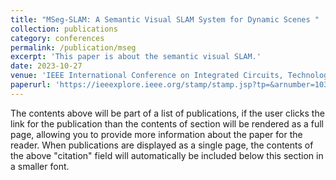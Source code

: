 ```yaml
---
title: "MSeg-SLAM: A Semantic Visual SLAM System for Dynamic Scenes "
collection: publications
category: conferences
permalink: /publication/mseg
excerpt: 'This paper is about the semantic visual SLAM.'
date: 2023-10-27
venue: 'IEEE International Conference on Integrated Circuits, Technologies and Applications '
paperurl: 'https://ieeexplore.ieee.org/stamp/stamp.jsp?tp=&arnumber=10364289'
---
```


The contents above will be part of a list of publications, if the user clicks the link for the publication than the contents of section will be rendered as a full page, allowing you to provide more information about the paper for the reader. When publications are displayed as a single page, the contents of the above "citation" field will automatically be included below this section in a smaller font.

